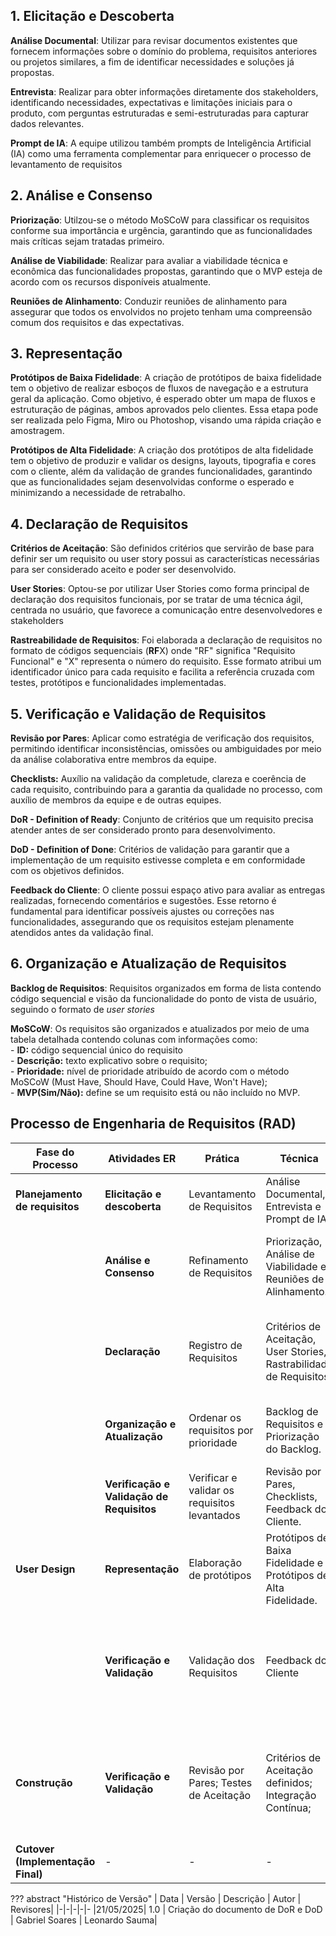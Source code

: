 ## 1. Elicitação e Descoberta

**Análise Documental**: Utilizar para revisar documentos existentes que fornecem informações sobre o domínio do problema, requisitos anteriores ou projetos similares, a fim de identificar necessidades e soluções já propostas.

**Entrevista**: Realizar para obter informações diretamente dos stakeholders, identificando necessidades, expectativas e limitações iniciais para o produto, com perguntas estruturadas e semi-estruturadas para capturar dados relevantes.

**Prompt de IA**: A equipe utilizou também prompts de Inteligência Artificial (IA) como uma ferramenta complementar para enriquecer o processo de levantamento de requisitos


## 2. Análise e Consenso

**Priorização**: Utilzou-se o método MoSCoW para classificar os requisitos conforme sua importância e urgência, garantindo que as funcionalidades mais críticas sejam tratadas primeiro.

**Análise de Viabilidade**: Realizar para avaliar a viabilidade técnica e econômica das funcionalidades propostas, garantindo que o MVP esteja de acordo com os recursos disponíveis atualmente.

**Reuniões de Alinhamento**: Conduzir reuniões de alinhamento para assegurar que todos os envolvidos no projeto tenham uma compreensão comum dos requisitos e das expectativas.


## 3. Representação

**Protótipos de Baixa Fidelidade**: A criação de protótipos de baixa fidelidade tem o objetivo de realizar esboços de fluxos de navegação e a estrutura geral da aplicação. Como objetivo, é esperado obter um mapa de fluxos e estruturação de páginas, ambos aprovados pelo clientes. Essa etapa pode ser realizada pelo Figma, Miro ou Photoshop, visando uma rápida criação e amostragem.

**Protótipos de Alta Fidelidade**: A criação dos protótipos de alta fidelidade tem o objetivo de produzir e validar os designs, layouts, tipografia e cores com o cliente, além da validação de grandes funcionalidades, garantindo que as funcionalidades sejam desenvolvidas conforme o esperado e minimizando a necessidade de retrabalho.


## 4. Declaração de Requisitos

**Critérios de Aceitação**: São definidos critérios que servirão de base para definir ser um requisito ou user story possui as características necessárias para ser considerado aceito e poder ser desenvolvido.

**User Stories**: Optou-se por utilizar User Stories como forma principal de declaração dos requisitos funcionais, por se tratar de uma técnica ágil, centrada no usuário, que favorece a comunicação entre desenvolvedores e stakeholders

**Rastreabilidade de Requisitos**: Foi elaborada a declaração de requisitos no formato de códigos sequenciais (**RF**X) onde "RF" significa "Requisito Funcional" e "X" representa o número do requisito.  Esse formato atribui um identificador único para cada requisito e facilita a referência cruzada com testes, protótipos e funcionalidades implementadas.


## 5. Verificação e Validação de Requisitos

**Revisão por Pares**: Aplicar como estratégia de verificação dos requisitos, permitindo identificar inconsistências, omissões ou ambiguidades por meio da análise colaborativa entre membros da equipe.

**Checklists:** Auxílio na validação da completude, clareza e coerência de cada requisito, contribuindo para a garantia da qualidade no processo, com auxílio de membros da equipe e de outras equipes.

**DoR - Definition of Ready**: Conjunto de critérios que um requisito precisa atender antes de ser considerado pronto para desenvolvimento.

**DoD - Definition of Done**: Critérios de validação para garantir que a implementação de um requisito estivesse completa e em conformidade com os objetivos definidos.

**Feedback do Cliente**: O cliente possui espaço ativo para avaliar as entregas realizadas, fornecendo comentários e sugestões. Esse retorno é fundamental para identificar possíveis ajustes ou correções nas funcionalidades, assegurando que os requisitos estejam plenamente atendidos antes da validação final.


## 6. Organização e Atualização de Requisitos 

**Backlog de Requisitos**: Requisitos organizados em forma de lista contendo código sequencial e visão da funcionalidade do ponto de vista de usuário, seguindo o formato de *user stories*

**MoSCoW**: Os requisitos são organizados e atualizados por meio de uma tabela detalhada contendo colunas com informações como: <br>
    - **ID:** código sequencial único do requisito <br>
    - **Descrição:** texto explicativo sobre o requisito; <br>
    - **Prioridade:** nível de prioridade atribuído de acordo com o método MoSCoW (Must Have, Should Have, Could Have, Won't Have); <br>
    - **MVP(Sim/Não):** define se um requisito está ou não incluído no MVP. <br>

## **Processo de Engenharia de Requisitos (RAD)**

|**Fase do Processo**| **Atividades ER** | **Prática** | **Técnica** | **Resultado Esperado** |
|----------------|---------------|---------|---------|--------------------|
| **Planejamento de requisitos** | **Elicitação e descoberta** | Levantamento de Requisitos | Análise Documental, Entrevista e Prompt de IA. | Identificar os requisitos de alto nível do projeto. |
|| **Análise e Consenso** | Refinamento de Requisitos | Priorização, Análise de Viabilidade e Reuniões de Alinhamento. | Lista de requisitos bem definidos e a definição da prioridade dos requisitos. |
|| **Declaração**  | Registro de Requisitos | Critérios de Aceitação, User Stories, Rastrabilidade de Requisitos. | Estabelecer os requisitos; Estabelecer user stories que descrevem funcionalidades do projeto. |
|| **Organização e Atualização**| Ordenar os requisitos por prioridade | Backlog de Requisitos e Priorização do Backlog. | Lista de requisitos organizada com grau de prioridade. |
|| **Verificação e Validação de Requisitos** | Verificar e validar os requisitos levantados | Revisão por Pares, Checklists, Feedback do Cliente. | Revisar e alinhar com o cliente sobre os requisitos levantados. |
| **User Design** | **Representação** | Elaboração de protótipos |  Protótipos de Baixa Fidelidade e Protótipos de Alta Fidelidade. | Design validado com o cliente. |
|| **Verificação e Validação** | Validação dos Requisitos | Feedback do Cliente | Confirmação de que cada requisito foi implementado conforme especificado e atende às necessidades dos usuários. |
| **Construção** | **Verificação e Validação** | Revisão por Pares; Testes de Aceitação | Critérios de Aceitação definidos; Integração Contínua; | Cada funcionalidade validada contra requisitos e sem regressões antes de avançar para produção |
| **Cutover (Implementação Final)** |-|-|-|-


??? abstract "Histórico de Versão"
    | Data | Versão | Descrição | Autor | Revisores|
    |-|-|-|-|-
    |21/05/2025| 1.0 | Criação do documento de DoR e DoD | Gabriel Soares | Leonardo Sauma|